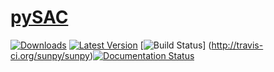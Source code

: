 # [pySAC](http://pysac.readthedocs.org/) 
[![Downloads](https://pypip.in/d/sunpy/badge.png)](https://pypi.python.org/pypi/sunpy/) [![Latest Version](https://pypip.in/v/sunpy/badge.png)](https://pypi.python.org/pypi/sunpy/) [![Build Status](https://secure.travis-ci.org/sunpy/sunpy.png)] (http://travis-ci.org/sunpy/sunpy)[![Documentation Status](https://readthedocs.org/projects/pysac/badge/?version=latest)](https://readthedocs.org/projects/pysac/?badge=latest)
